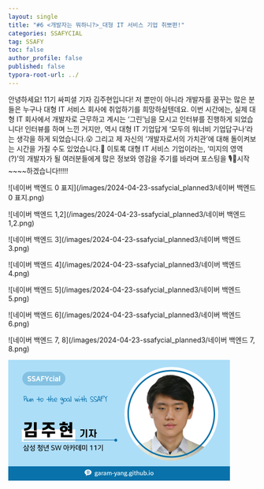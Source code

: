 ```yaml
---
layout: single
title: "#6 <개발자는 뭐하니?>_대형 IT 서비스 기업 취뽀편!"
categories: SSAFYCIAL
tag: SSAFY
toc: false
author_profile: false
published: false
typora-root-url: ../
---
```

 안녕하세요! 11기 싸피셜 기자 김주현입니다! 저 뿐만이 아니라 개발자를 꿈꾸는 많은 분들은 누구나 대형 IT 서비스 회사에 취업하기를 희망하실텐데요. 이번 시간에는, 실제 대형 IT 회사에서 개발자로 근무하고 계시는 ‘그린’님을 모시고 인터뷰를 진행하게 되었습니다! 인터뷰를 하며 느낀 거지만, 역시 대형 IT 기업답게 ‘모두의 워너비 기업답구나’라는 생각을 하게 되었습니다.😮 그리고 제 자신의 ‘개발자로서의 가치관’에 대해 돌이켜보는 시간을 가질 수도 있었습니다.🙏 이토록 대형 IT 서비스 기업이라는, ‘미지의 영역(?)’의 개발자가 될 여러분들에게 많은 정보와 영감을 주기를 바라며 포스팅을 🎙️📢시작~~~~하겠습니다!!!!!

![네이버 백엔드 0 표지](/images/2024-04-23-ssafycial_planned3/네이버 백엔드 0 표지.png)

![네이버 백엔드 1,2](/images/2024-04-23-ssafycial_planned3/네이버 백엔드 1,2.png)

![네이버 백엔드 3](/images/2024-04-23-ssafycial_planned3/네이버 백엔드 3.png)

![네이버 백엔드 4](/images/2024-04-23-ssafycial_planned3/네이버 백엔드 4.png)

![네이버 백엔드 5](/images/2024-04-23-ssafycial_planned3/네이버 백엔드 5.png)

![네이버 백엔드 6](/images/2024-04-23-ssafycial_planned3/네이버 백엔드 6.png)

![네이버 백엔드 7, 8](/images/2024-04-23-ssafycial_planned3/네이버 백엔드 7, 8.png)

<img src="/images/2024-03-24-ssafycial_planned2/11기_구미_김주현.png" alt="11기_구미_김주현" style="zoom:50%;" />
